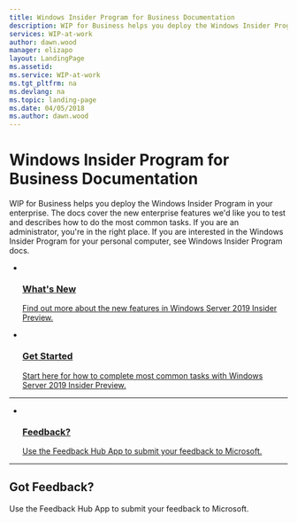 ```yaml
---
title: Windows Insider Program for Business Documentation
description: WIP for Business helps you deploy the Windows Insider Program in your enterprise. The docs cover the new enterprise features we'd like you to test and describes how to do the most common tasks. If you are an administrator, you're in the right place. If you are interested in the Windows Insider Program for your personal computer, see Windows Insider Program docs.
services: WIP-at-work
author: dawn.wood
manager: elizapo
layout: LandingPage
ms.assetid: 
ms.service: WIP-at-work
ms.tgt_pltfrm: na
ms.devlang: na
ms.topic: landing-page
ms.date: 04/05/2018
ms.author: dawn.wood
---
```

# Windows Insider Program for Business Documentation

WIP for Business helps you deploy the Windows Insider Program in your enterprise. The docs cover the new enterprise features we'd like you to test and describes how to do the most common tasks. If you are an administrator, you're in the right place. If you are interested in the Windows Insider Program for your personal computer, see Windows Insider Program docs.

<ul class="cardsFTitle panelContent">
    <li>
        <a href="Whats-new-wip-at-work.md">
        <div class="cardSize">
            <div class="cardPadding">
                <div class="card">
                    <div class="cardImageOuter">
                        <div class="cardImage">
                            <img src="https://docs.microsoft.com/media/common/i_whats-new.svg" alt="" />
                        </div>
                    </div>
                    <div class="cardText">
                        <h3>What's New</h3>
                <p>Find out more about the new features in Windows Server 2019 Insider Preview.</p>
                    </div>
                </div>
            </div>
        </div>
        </a>
    </li>
    <li>
        <a href="Get-started-wip-at-work.md">
        <div class="cardSize">
            <div class="cardPadding">
                <div class="card">
                    <div class="cardImageOuter">
                        <div class="cardImage">
                            <img src="https://docs.microsoft.com/media/common/i_get-started.svg" alt="" />
                        </div>
                    </div>
                    <div class="cardText">
                        <h3>Get Started</h3>
                <p>Start here for how to complete most common tasks with Windows Server 2019 Insider Preview.</p>
                    </div>
                </div>
            </div>
        </div>
        </a>
    </li>
</ul>

---

<ul class="cardsF panelContent cols cols2">
    <li>
        <a href="">
        <div class="cardSize">
            <div class="cardPadding">
                <div class="card">
                    <div class="cardImageOuter">
                        <div class="cardImage">
                            <img src="https://docs.microsoft.com/media/common/i_feedback.svg" alt="" />
                        </div>
                    </div>
                    <div class="cardText">
                        <h3>Feedback?</h3>
                <p>Use the Feedback Hub App to submit your feedback to Microsoft.</p>
                    </div>
                </div>
            </div>
        </div>
        </a>
    </li> 
</ul>

<hr>
<p><h2>Got Feedback?</h2>
<p>Use the Feedback Hub App to submit your feedback to Microsoft.</p>